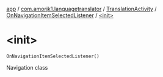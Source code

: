 [app](../../../index.md) / [com.amorjk1.languagetranslator](../../index.md) / [TranslationActivity](../index.md) / [OnNavigationItemSelectedListener](index.md) / [&lt;init&gt;](./-init-.md)

# &lt;init&gt;

`OnNavigationItemSelectedListener()`

Navigation class

